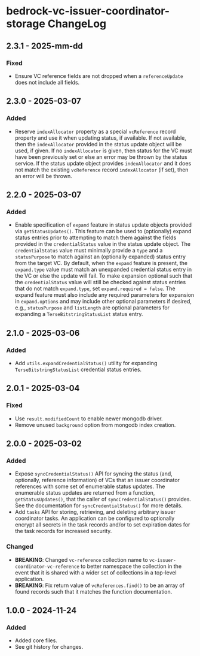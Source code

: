 # bedrock-vc-issuer-coordinator-storage ChangeLog

## 2.3.1 - 2025-mm-dd

### Fixed
- Ensure VC reference fields are not dropped when a `referenceUpdate` does
  not include all fields.

## 2.3.0 - 2025-03-07

### Added
- Reserve `indexAllocator` property as a special `vcReference` record property
  and use it when updating status, if available. If not available, then the
  `indexAllocator` provided in the status update object will be used, if
  given. If no `indexAllocator` is given, then status for the VC must have
  been previously set or else an error may be thrown by the status service.
  If the status update object provides `indexAllocator` and it does not
  match the existing `vcReference` record `indexAllocator` (if set), then
  an error will be thrown.

## 2.2.0 - 2025-03-07

### Added
- Enable specification of `expand` feature in status update objects provided
  via `getStatusUpdates()`. This feature can be used to (optionally) expand
  status entries prior to attempting to match them against the fields provided
  in the `credentialStatus` value in the status update object. The `credentialStatus` value must minimally provide a `type` and a
  `statusPurpose` to match against an (optionally expanded) status entry from
  the target VC. By default, when the `expand` feature is present, the
  `expand.type` value must match an unexpanded credential status entry in the
  VC or else the update will fail. To make expansion optional such that the
  `credentialStatus` value will still be checked against status entries that
  do not match `expand.type`, set `expand.required = false`. The expand feature
  must also include any required parameters for expansion in `expand.options`
  and may include other optional parameters if desired, e.g.,
  `statusPurpose` and `listLength` are optional parameters for expanding a
  `TerseBitstringStatusList` status entry.

## 2.1.0 - 2025-03-06

### Added
- Add `utils.expandCredentialStatus()` utility for expanding
  `TerseBitstringStatusList` credential status entries.

## 2.0.1 - 2025-03-04

### Fixed
- Use `result.modifiedCount` to enable newer mongodb driver.
- Remove unused `background` option from mongodb index creation.

## 2.0.0 - 2025-03-02

### Added
- Expose `syncCredentialStatus()` API for syncing the status (and, optionally,
  reference information) of VCs that an issuer coordinator references with
  some set of enumerable status updates. The enumerable status updates are
  returned from a function, `getStatusUpdates()`, that the caller of
  `syncCredentialStatus()` provides. See the documentation for
  `syncCredentialStatus()` for more details.
- Add `tasks` API for storing, retrieving, and deleting arbitrary issuer
  coordinator tasks. An application can be configured to optionally encrypt
  all secrets in the task records and/or to set expiration dates for the
  task records for increased security.

### Changed
- **BREAKING**: Changed `vc-reference` collection name to
  `vc-issuer-coordinator-vc-reference` to better namespace the collection in
  the event that it is shared with a wider set of collections in a top-level
  application.
- **BREAKING**: Fix return value of `vcReferences.find()` to be an array of
  found records such that it matches the function documentation.

## 1.0.0 - 2024-11-24

### Added
- Added core files.
- See git history for changes.
